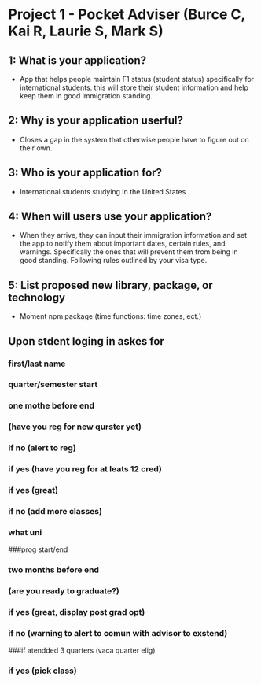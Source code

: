 # Project 1 - Pocket Adviser (Burce C, Kai R, Laurie S, Mark S)

## 1: What is your application?

* App that helps people maintain F1 status (student status) specifically for international students. this will store their student information and help keep them in good immigration standing.

## 2: Why is your application userful?
* Closes a gap in the system that otherwise people have to figure out on their own.

## 3: Who is your application for?
* International students studying in the United States

## 4: When will users use your application?
* When they arrive, they can input their immigration information and set the app to notify them about important dates, certain rules, and warnings. Specifically the ones that will prevent them from being in good standing. Following rules outlined by your visa type.

## 5: List proposed new library, package, or technology
* Moment npm package (time functions: time zones, ect.)


## Upon stdent loging in askes for 

### first/last name 

### quarter/semester start
###  one mothe before end
###   (have you reg for new qurster yet)
###     if no (alert to reg)
###     if yes (have you reg for at leats 12 cred)
###       if yes (great)
###       if no (add more classes)

### what uni
###prog start/end 
###  two months before end 
###    (are you ready to graduate?)
###      if yes (great, display post grad opt)
###      if no (warning to alert to comun with advisor to exstend)

###if atendded 3 quarters (vaca quarter elig)
###  if yes (pick class)
